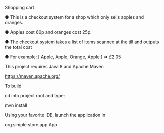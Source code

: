 Shopping cart

● This is a checkout system for a shop which only sells apples and
oranges.

● Apples cost 60p and oranges cost 25p.

● The checkout system takes a list of items scanned at the till and outputs
the total cost

● For example: [ Apple, Apple, Orange, Apple ] => £2.05


This project requires Java 8 and Apache Maven

https://maven.apache.org/

To build

cd into project root and type:

mvn install

Using your favorite IDE, launch the application in

org.simple.store.app.App
